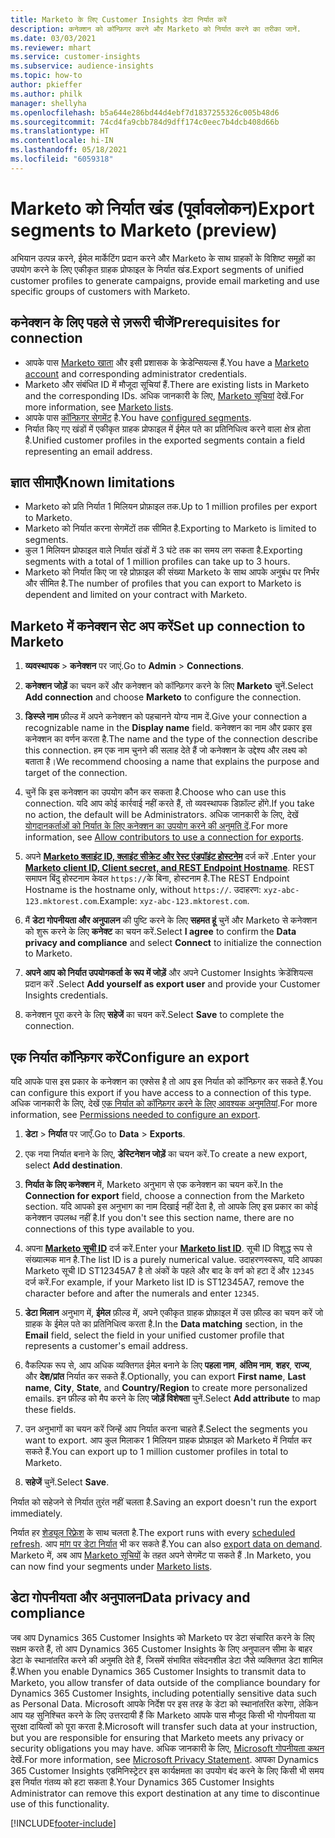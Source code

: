 ```yaml
---
title: Marketo के लिए Customer Insights डेटा निर्यात करें
description: कनेक्शन को कॉन्फ़िगर करने और Marketo को निर्यात करने का तरीका जानें.
ms.date: 03/03/2021
ms.reviewer: mhart
ms.service: customer-insights
ms.subservice: audience-insights
ms.topic: how-to
author: pkieffer
ms.author: philk
manager: shellyha
ms.openlocfilehash: b5a644e286bd44d4ebf7d1837255326c005b48d6
ms.sourcegitcommit: 74cd4fa9cbb784d9dff174c0eec7b4dcb408d66b
ms.translationtype: HT
ms.contentlocale: hi-IN
ms.lasthandoff: 05/18/2021
ms.locfileid: "6059318"
---
```

# <a name="export-segments-to-marketo-preview"></a><span data-ttu-id="603dc-103">Marketo को निर्यात खंड (पूर्वावलोकन)</span><span class="sxs-lookup"><span data-stu-id="603dc-103">Export segments to Marketo (preview)</span></span>

<span data-ttu-id="603dc-104">अभियान उत्पन्न करने, ईमेल मार्केटिंग प्रदान करने और Marketo के साथ ग्राहकों के विशिष्ट समूहों का उपयोग करने के लिए एकीकृत ग्राहक प्रोफाइल के निर्यात खंड.</span><span class="sxs-lookup"><span data-stu-id="603dc-104">Export segments of unified customer profiles to generate campaigns, provide email marketing and use specific groups of customers with Marketo.</span></span>

## <a name="prerequisites-for-connection"></a><span data-ttu-id="603dc-105">कनेक्शन के लिए पहले से ज़रूरी चीजें</span><span class="sxs-lookup"><span data-stu-id="603dc-105">Prerequisites for connection</span></span>

-   <span data-ttu-id="603dc-106">आपके पास [Marketo खाता](https://login.marketo.com/) और इसी प्रशासक के क्रेडेन्सियल्स हैं.</span><span class="sxs-lookup"><span data-stu-id="603dc-106">You have a [Marketo account](https://login.marketo.com/) and corresponding administrator credentials.</span></span>
-   <span data-ttu-id="603dc-107">Marketo और संबंधित ID में मौजूदा सूचियां हैं.</span><span class="sxs-lookup"><span data-stu-id="603dc-107">There are existing lists in Marketo and the corresponding IDs.</span></span> <span data-ttu-id="603dc-108">अधिक जानकारी के लिए, [Marketo सूचियां](https://docs.marketo.com/display/public/DOCS/Understanding+Static+Lists) देखें.</span><span class="sxs-lookup"><span data-stu-id="603dc-108">For more information, see [Marketo lists](https://docs.marketo.com/display/public/DOCS/Understanding+Static+Lists).</span></span>
-   <span data-ttu-id="603dc-109">आपके पास [कॉन्फ़िगर सेगमेंट](segments.md) है.</span><span class="sxs-lookup"><span data-stu-id="603dc-109">You have [configured segments](segments.md).</span></span>
-   <span data-ttu-id="603dc-110">निर्यात किए गए खंडों में एकीकृत ग्राहक प्रोफाइल में ईमेल पते का प्रतिनिधित्व करने वाला क्षेत्र होता है.</span><span class="sxs-lookup"><span data-stu-id="603dc-110">Unified customer profiles in the exported segments contain a field representing an email address.</span></span>

## <a name="known-limitations"></a><span data-ttu-id="603dc-111">ज्ञात सीमाएँ</span><span class="sxs-lookup"><span data-stu-id="603dc-111">Known limitations</span></span>

- <span data-ttu-id="603dc-112">Marketo को प्रति निर्यात 1 मिलियन प्रोफ़ाइल तक.</span><span class="sxs-lookup"><span data-stu-id="603dc-112">Up to 1 million profiles per export to Marketo.</span></span>
- <span data-ttu-id="603dc-113">Marketo को निर्यात करना सेगमेंटों तक सीमित है.</span><span class="sxs-lookup"><span data-stu-id="603dc-113">Exporting to Marketo is limited to segments.</span></span>
- <span data-ttu-id="603dc-114">कुल 1 मिलियन प्रोफाइल वाले निर्यात खंडों में 3 घंटे तक का समय लग सकता है.</span><span class="sxs-lookup"><span data-stu-id="603dc-114">Exporting segments with a total of 1 million profiles can take up to 3 hours.</span></span> 
- <span data-ttu-id="603dc-115">Marketo को निर्यात किए जा रहे प्रोफ़ाइल की संख्या Marketo के साथ आपके अनुबंध पर निर्भर और सीमित है.</span><span class="sxs-lookup"><span data-stu-id="603dc-115">The number of profiles that you can export to Marketo is dependent and limited on your contract with Marketo.</span></span>

## <a name="set-up-connection-to-marketo"></a><span data-ttu-id="603dc-116">Marketo में कनेक्शन सेट अप करें</span><span class="sxs-lookup"><span data-stu-id="603dc-116">Set up connection to Marketo</span></span>

1. <span data-ttu-id="603dc-117">**व्यवस्थापक** > **कनेक्शन** पर जाएं.</span><span class="sxs-lookup"><span data-stu-id="603dc-117">Go to **Admin** > **Connections**.</span></span>

1. <span data-ttu-id="603dc-118">**कनेक्शन जोड़ें** का चयन करें और कनेक्शन को कॉन्फ़िगर करने के लिए **Marketo** चुनें.</span><span class="sxs-lookup"><span data-stu-id="603dc-118">Select **Add connection** and choose **Marketo** to configure the connection.</span></span>

1. <span data-ttu-id="603dc-119">**डिस्प्ले नाम** फ़ील्ड में अपने कनेक्शन को पहचानने योग्य नाम दें.</span><span class="sxs-lookup"><span data-stu-id="603dc-119">Give your connection a recognizable name in the **Display name** field.</span></span> <span data-ttu-id="603dc-120">कनेक्शन का नाम और प्रकार इस कनेक्शन का वर्णन करता है.</span><span class="sxs-lookup"><span data-stu-id="603dc-120">The name and the type of the connection describe this connection.</span></span> <span data-ttu-id="603dc-121">हम एक नाम चुनने की सलाह देते हैं जो कनेक्शन के उद्देश्य और लक्ष्य को बताता है।</span><span class="sxs-lookup"><span data-stu-id="603dc-121">We recommend choosing a name that explains the purpose and target of the connection.</span></span>

1. <span data-ttu-id="603dc-122">चुनें कि इस कनेक्शन का उपयोग कौन कर सकता है.</span><span class="sxs-lookup"><span data-stu-id="603dc-122">Choose who can use this connection.</span></span> <span data-ttu-id="603dc-123">यदि आप कोई कार्रवाई नहीं करते हैं, तो व्यवस्थापक डिफ़ॉल्ट होंगे.</span><span class="sxs-lookup"><span data-stu-id="603dc-123">If you take no action, the default will be Administrators.</span></span> <span data-ttu-id="603dc-124">अधिक जानकारी के लिए, देखें [योगदानकर्ताओं को निर्यात के लिए कनेक्शन का उपयोग करने की अनुमति दें](connections.md#allow-contributors-to-use-a-connection-for-exports).</span><span class="sxs-lookup"><span data-stu-id="603dc-124">For more information, see [Allow contributors to use a connection for exports](connections.md#allow-contributors-to-use-a-connection-for-exports).</span></span>

1. <span data-ttu-id="603dc-125">अपने **[Marketo क्लाइंट ID, क्लाइंट सीक्रेट और रेस्ट एंडपॉइंट होस्टनेम](https://developers.marketo.com/rest-api/authentication/)** दर्ज करें .</span><span class="sxs-lookup"><span data-stu-id="603dc-125">Enter your **[Marketo client ID, Client secret, and REST Endpoint Hostname](https://developers.marketo.com/rest-api/authentication/)**.</span></span> <span data-ttu-id="603dc-126">REST समापन बिंदु होस्टनाम केवल `https://`के बिना, होस्टनाम है.</span><span class="sxs-lookup"><span data-stu-id="603dc-126">The REST Endpoint Hostname is the hostname only, without `https://`.</span></span> <span data-ttu-id="603dc-127">उदाहरण: `xyz-abc-123.mktorest.com`.</span><span class="sxs-lookup"><span data-stu-id="603dc-127">Example: `xyz-abc-123.mktorest.com`.</span></span> 

1. <span data-ttu-id="603dc-128">मैं **डेटा गोपनीयता और अनुपालन** की पुष्टि करने के लिए **सहमत हूं** चुनें और Marketo से कनेक्शन को शुरू करने के लिए **कनेक्ट** का चयन करें.</span><span class="sxs-lookup"><span data-stu-id="603dc-128">Select **I agree** to confirm the **Data privacy and compliance** and select **Connect** to initialize the connection to Marketo.</span></span>

1. <span data-ttu-id="603dc-129">**अपने आप को निर्यात उपयोगकर्ता के रूप में जोड़ें** और अपने Customer Insights क्रेडेंशियल्स प्रदान करें .</span><span class="sxs-lookup"><span data-stu-id="603dc-129">Select **Add yourself as export user** and provide your Customer Insights credentials.</span></span>

1. <span data-ttu-id="603dc-130">कनेक्शन पूरा करने के लिए **सहेजें** का चयन करें.</span><span class="sxs-lookup"><span data-stu-id="603dc-130">Select **Save** to complete the connection.</span></span>

## <a name="configure-an-export"></a><span data-ttu-id="603dc-131">एक निर्यात कॉन्फ़िगर करें</span><span class="sxs-lookup"><span data-stu-id="603dc-131">Configure an export</span></span>

<span data-ttu-id="603dc-132">यदि आपके पास इस प्रकार के कनेक्शन का एक्सेस है तो आप इस निर्यात को कॉन्फ़िगर कर सकते हैं.</span><span class="sxs-lookup"><span data-stu-id="603dc-132">You can configure this export if you have access to a connection of this type.</span></span> <span data-ttu-id="603dc-133">अधिक जानकारी के लिए, देखें [एक निर्यात को कॉन्फ़िगर करने के लिए आवश्यक अनुमतियां](export-destinations.md#set-up-a-new-export).</span><span class="sxs-lookup"><span data-stu-id="603dc-133">For more information, see [Permissions needed to configure an export](export-destinations.md#set-up-a-new-export).</span></span>

1. <span data-ttu-id="603dc-134">**डेटा** > **निर्यात** पर जाएँ.</span><span class="sxs-lookup"><span data-stu-id="603dc-134">Go to **Data** > **Exports**.</span></span>

1. <span data-ttu-id="603dc-135">एक नया निर्यात बनाने के लिए, **डेस्टिनेशन जोड़ें** का चयन करें.</span><span class="sxs-lookup"><span data-stu-id="603dc-135">To create a new export, select **Add destination**.</span></span>

1. <span data-ttu-id="603dc-136">**निर्यात के लिए कनेक्शन** में, Marketo अनुभाग से एक कनेक्शन का चयन करें.</span><span class="sxs-lookup"><span data-stu-id="603dc-136">In the **Connection for export** field, choose a connection from the Marketo section.</span></span> <span data-ttu-id="603dc-137">यदि आपको इस अनुभाग का नाम दिखाई नहीं देता है, तो आपके लिए इस प्रकार का कोई कनेक्शन उपलब्ध नहीं है.</span><span class="sxs-lookup"><span data-stu-id="603dc-137">If you don't see this section name, there are no connections of this type available to you.</span></span>

1. <span data-ttu-id="603dc-138">अपना **[Marketo सूची ID](https://docs.marketo.com/display/public/DOCS/Understanding+Static+Lists)** दर्ज करें.</span><span class="sxs-lookup"><span data-stu-id="603dc-138">Enter your **[Marketo list ID](https://docs.marketo.com/display/public/DOCS/Understanding+Static+Lists)**.</span></span> <span data-ttu-id="603dc-139">सूची ID विशुद्ध रूप से संख्यात्मक मान है.</span><span class="sxs-lookup"><span data-stu-id="603dc-139">The list ID is a purely numerical value.</span></span> <span data-ttu-id="603dc-140">उदाहरणस्वरूप, यदि आपका Marketo सूची ID ST12345A7 है तो अंकों के पहले और बाद के वर्ण को हटा दें और `12345` दर्ज करें.</span><span class="sxs-lookup"><span data-stu-id="603dc-140">For example, if your Marketo list ID is ST12345A7, remove the character before and after the numerals and enter `12345`.</span></span> 

1. <span data-ttu-id="603dc-141">**डेटा मिलान** अनुभाग में, **ईमेल** फ़ील्ड में, अपने एकीकृत ग्राहक प्रोफ़ाइल में उस फ़ील्ड का चयन करें जो ग्राहक के ईमेल पते का प्रतिनिधित्व करता है.</span><span class="sxs-lookup"><span data-stu-id="603dc-141">In the **Data matching** section, in the **Email** field, select the field in your unified customer profile that represents a customer's email address.</span></span> 

1. <span data-ttu-id="603dc-142">वैकल्पिक रूप से, आप अधिक व्यक्तिगत ईमेल बनाने के लिए **पहला नाम**, **अंतिम नाम**, **शहर**, **राज्य**, और **देश/प्रांत** निर्यात कर सकते हैं.</span><span class="sxs-lookup"><span data-stu-id="603dc-142">Optionally, you can export **First name**, **Last name**, **City**, **State**, and **Country/Region**  to create more personalized emails.</span></span> <span data-ttu-id="603dc-143">इन फ़ील्ड को मैप करने के लिए **जोड़ें विशेषता** चुनें.</span><span class="sxs-lookup"><span data-stu-id="603dc-143">Select **Add attribute** to map these fields.</span></span>

1. <span data-ttu-id="603dc-144">उन अनुभागों का चयन करें जिन्हें आप निर्यात करना चाहते हैं.</span><span class="sxs-lookup"><span data-stu-id="603dc-144">Select the segments you want to export.</span></span> <span data-ttu-id="603dc-145">आप कुल मिलाकर 1 मिलियन ग्राहक प्रोफ़ाइल को Marketo में निर्यात कर सकते हैं.</span><span class="sxs-lookup"><span data-stu-id="603dc-145">You can export up to 1 million customer profiles in total to Marketo.</span></span>

1. <span data-ttu-id="603dc-146">**सहेजें** चुनें.</span><span class="sxs-lookup"><span data-stu-id="603dc-146">Select **Save**.</span></span>

<span data-ttu-id="603dc-147">निर्यात को सहेजने से निर्यात तुरंत नहीं चलता है.</span><span class="sxs-lookup"><span data-stu-id="603dc-147">Saving an export doesn't run the export immediately.</span></span>

<span data-ttu-id="603dc-148">निर्यात हर [शेड्यूल रिफ़्रेश](system.md#schedule-tab) के साथ चलता है.</span><span class="sxs-lookup"><span data-stu-id="603dc-148">The export runs with every [scheduled refresh](system.md#schedule-tab).</span></span> <span data-ttu-id="603dc-149">आप [मांग पर डेटा निर्यात](export-destinations.md#run-exports-on-demand) भी कर सकते हैं.</span><span class="sxs-lookup"><span data-stu-id="603dc-149">You can also [export data on demand](export-destinations.md#run-exports-on-demand).</span></span> <span data-ttu-id="603dc-150">Marketo में, अब आप [Marketo सूचियों](https://docs.marketo.com/display/public/DOCS/Understanding+Static+Lists) के तहत अपने सेगमेंट पा सकते हैं .</span><span class="sxs-lookup"><span data-stu-id="603dc-150">In Marketo, you can now find your segments under [Marketo lists](https://docs.marketo.com/display/public/DOCS/Understanding+Static+Lists).</span></span>


## <a name="data-privacy-and-compliance"></a><span data-ttu-id="603dc-151">डेटा गोपनीयता और अनुपालन</span><span class="sxs-lookup"><span data-stu-id="603dc-151">Data privacy and compliance</span></span>

<span data-ttu-id="603dc-152">जब आप Dynamics 365 Customer Insights को Marketo पर डेटा संचारित करने के लिए सक्षम करते हैं, तो आप Dynamics 365 Customer Insights के लिए अनुपालन सीमा के बाहर डेटा के स्थानांतरित करने की अनुमति देते हैं, जिसमें संभावित संवेदनशील डेटा जैसे व्यक्तिगत डेटा शामिल हैं.</span><span class="sxs-lookup"><span data-stu-id="603dc-152">When you enable Dynamics 365 Customer Insights to transmit data to Marketo, you allow transfer of data outside of the compliance boundary for Dynamics 365 Customer Insights, including potentially sensitive data such as Personal Data.</span></span> <span data-ttu-id="603dc-153">Microsoft आपके निर्देश पर इस तरह के डेटा को स्थानांतरित करेगा, लेकिन आप यह सुनिश्चित करने के लिए उत्तरदायी हैं कि Marketo आपके पास मौजूद किसी भी गोपनीयता या सुरक्षा दायित्वों को पूरा करता है.</span><span class="sxs-lookup"><span data-stu-id="603dc-153">Microsoft will transfer such data at your instruction, but you are responsible for ensuring that Marketo meets any privacy or security obligations you may have.</span></span> <span data-ttu-id="603dc-154">अधिक जानकारी के लिए, [Microsoft गोपनीयता कथन](https://go.microsoft.com/fwlink/?linkid=396732) देखें.</span><span class="sxs-lookup"><span data-stu-id="603dc-154">For more information, see [Microsoft Privacy Statement](https://go.microsoft.com/fwlink/?linkid=396732).</span></span>
<span data-ttu-id="603dc-155">आपका Dynamics 365 Customer Insights एडमिनिस्ट्रेटर इस कार्यक्षमता का उपयोग बंद करने के लिए किसी भी समय इस निर्यात गंतव्य को हटा सकता है.</span><span class="sxs-lookup"><span data-stu-id="603dc-155">Your Dynamics 365 Customer Insights Administrator can remove this export destination at any time to discontinue use of this functionality.</span></span>


[!INCLUDE[footer-include](../includes/footer-banner.md)]
